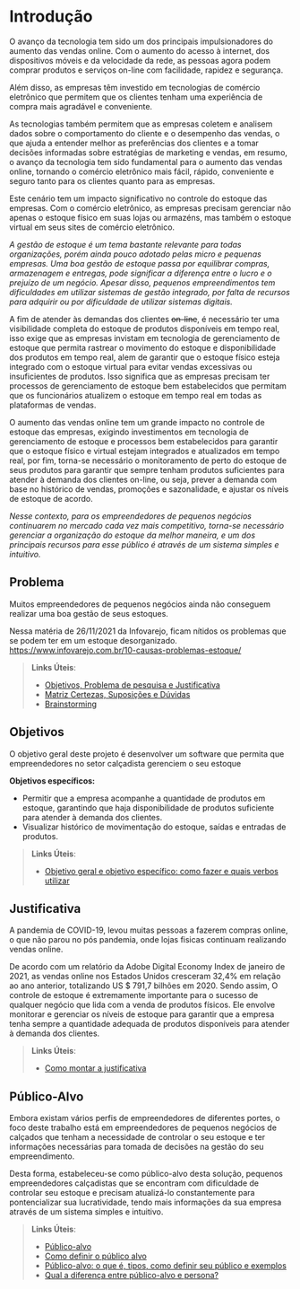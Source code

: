 # Introdução

O avanço da tecnologia tem sido um dos principais impulsionadores do aumento das vendas online. Com o aumento do acesso à internet, dos dispositivos móveis e da velocidade da rede, as pessoas agora podem comprar produtos e serviços on-line com facilidade, rapidez e segurança.

Além disso, as empresas têm investido em tecnologias de comércio eletrônico que permitem que os clientes tenham uma experiência de compra mais agradável e conveniente. 

As tecnologias também permitem que as empresas coletem e analisem dados sobre o comportamento do cliente e o desempenho das vendas, o que ajuda a entender melhor as preferências dos clientes e a tomar decisões informadas sobre estratégias de marketing e vendas, em resumo, o avanço da tecnologia tem sido fundamental para o aumento das vendas online, tornando o comércio eletrônico mais fácil, rápido, conveniente e seguro tanto para os clientes quanto para as empresas.

Este cenário tem um impacto significativo no controle do estoque das empresas. Com o comércio eletrônico, as empresas precisam gerenciar não apenas o estoque físico em suas lojas ou armazéns, mas também o estoque virtual em seus sites de comércio eletrônico.

_A gestão de estoque é um tema bastante relevante para todas organizações, porém ainda pouco adotado pelas micro e pequenas empresas. Uma boa gestão de estoque passa por equilibrar compras, armazenagem e entregas, pode significar a diferença entre o lucro e o prejuízo de um negócio. Apesar disso, pequenos empreendimentos tem dificuldades em utilizar sistemas de gestão integrado, por falta de recursos para adquirir ou por dificuldade de utilizar sistemas digitais._

A fim de atender às demandas dos clientes ~~on-line~~, é necessário ter uma visibilidade completa do estoque de produtos disponíveis em tempo real, isso exige que as empresas invistam em tecnologia de gerenciamento de estoque que permita rastrear o movimento do estoque e disponibilidade dos produtos em tempo real, alem de garantir que o estoque físico esteja integrado com o estoque virtual para evitar vendas excessivas ou insuficientes de produtos. Isso significa que as empresas precisam ter processos de gerenciamento de estoque bem estabelecidos que permitam que os funcionários atualizem o estoque em tempo real em todas as plataformas de vendas.

O aumento das vendas online tem um grande impacto no controle de estoque das empresas, exigindo investimentos em tecnologia de gerenciamento de estoque e processos bem estabelecidos para garantir que o estoque físico e virtual estejam integrados e atualizados em tempo real, por fim, torna-se necessário o monitoramento de perto do estoque de seus produtos para garantir que sempre tenham produtos suficientes para atender à demanda dos clientes on-line, ou seja, prever a demanda com base no histórico de vendas, promoções e sazonalidade, e ajustar os níveis de estoque de acordo.

_Nesse contexto, para os empreendedores de pequenos negócios continuarem no mercado cada vez mais competitivo, torna-se necessário gerenciar a organização do estoque da melhor maneira, e um dos principais recursos para esse público é através de um sistema simples e intuitivo._

## Problema

Muitos empreendedores de pequenos negócios ainda não conseguem realizar uma boa gestão de seus estoques.

Nessa matéria de 26/11/2021 da Infovarejo, ficam nítidos os problemas que se podem ter em um estoque desorganizado.
https://www.infovarejo.com.br/10-causas-problemas-estoque/


> **Links Úteis**:
> - [Objetivos, Problema de pesquisa e Justificativa](https://medium.com/@versioparole/objetivos-problema-de-pesquisa-e-justificativa-c98c8233b9c3)
> - [Matriz Certezas, Suposições e Dúvidas](https://medium.com/educa%C3%A7%C3%A3o-fora-da-caixa/matriz-certezas-suposi%C3%A7%C3%B5es-e-d%C3%BAvidas-fa2263633655)
> - [Brainstorming](https://www.euax.com.br/2018/09/brainstorming/)

## Objetivos

O objetivo geral deste projeto é desenvolver um software que permita que empreendedores no setor calçadista gerenciem o seu estoque 

**Objetivos específicos:**
- Permitir que a empresa acompanhe a quantidade de produtos em estoque, garantindo que haja disponibilidade de produtos suficiente para atender à demanda dos clientes.
- Visualizar histórico de movimentação do estoque, saídas e entradas de produtos. 

 
> **Links Úteis**:
> - [Objetivo geral e objetivo específico: como fazer e quais verbos utilizar](https://blog.mettzer.com/diferenca-entre-objetivo-geral-e-objetivo-especifico/)

## Justificativa

A pandemia de COVID-19, levou muitas pessoas a fazerem compras online, o que não parou no pós pandemia, onde lojas fisicas continuam realizando vendas online.

De acordo com um relatório da Adobe Digital Economy Index de janeiro de 2021, as vendas online nos Estados Unidos cresceram 32,4% em relação ao ano anterior, totalizando US $ 791,7 bilhões em 2020. Sendo assim, O controle de estoque é extremamente importante para o sucesso de qualquer negócio que lida com a venda de produtos físicos. Ele envolve monitorar e gerenciar os níveis de estoque para garantir que a empresa tenha sempre a quantidade adequada de produtos disponíveis para atender à demanda dos clientes.


> **Links Úteis**:
> - [Como montar a justificativa](https://guiadamonografia.com.br/como-montar-justificativa-do-tcc/)

## Público-Alvo

Embora existam vários perfis de empreendedores de diferentes portes, o foco deste trabalho está em empreendedores de pequenos negócios de calçados que tenham a necessidade de controlar o seu estoque e ter informações necessárias para tomada de decisões na gestão do seu empreendimento. 

Desta forma, estabeleceu-se como público-alvo desta solução, pequenos empreendedores calçadistas que se encontram com dificuldade de controlar seu estoque e precisam atualizá-lo constantemente para pontencializar sua lucratividade, tendo mais informações da sua empresa através de um sistema simples e intuitivo.



> **Links Úteis**:
> - [Público-alvo](https://blog.hotmart.com/pt-br/publico-alvo/)
> - [Como definir o público alvo](https://exame.com/pme/5-dicas-essenciais-para-definir-o-publico-alvo-do-seu-negocio/)
> - [Público-alvo: o que é, tipos, como definir seu público e exemplos](https://klickpages.com.br/blog/publico-alvo-o-que-e/)
> - [Qual a diferença entre público-alvo e persona?](https://rockcontent.com/blog/diferenca-publico-alvo-e-persona/)
